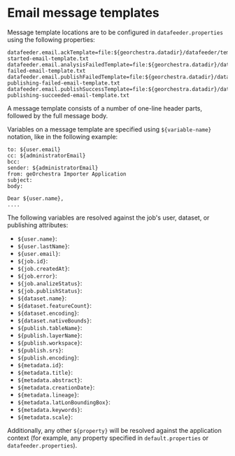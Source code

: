 # Email message templates

Message template locations are to be configured in `datafeeder.properties` using the following properties:

```
datafeeder.email.ackTemplate=file:${georchestra.datadir}/datafeeder/templates/analysis-started-email-template.txt
datafeeder.email.analysisFailedTemplate=file:${georchestra.datadir}/datafeeder/templates/analysis-failed-email-template.txt
datafeeder.email.publishFailedTemplate=file:${georchestra.datadir}/datafeeder/templates/data-publishing-failed-email-template.txt
datafeeder.email.publishSuccessTemplate=file:${georchestra.datadir}/datafeeder/templates/data-publishing-succeeded-email-template.txt
```

A message template consists of a number of one-line header parts, followed by the full message body.

Variables on a message template are specified using `${variable-name}` notation, like in the following example:

```
to: ${user.email}
cc: ${administratorEmail}
bcc:
sender: ${administratorEmail}
from: geOrchestra Importer Application
subject:
body:

Dear ${user.name}, 
....
```

The following variables are resolved against the job's user, dataset, or publishing attributes:

* `${user.name}`:
* `${user.lastName}`:
* `${user.email}`:
* `${job.id}`:
* `${job.createdAt}`:
* `${job.error}`:
* `${job.analizeStatus}`:
* `${job.publishStatus}`:
* `${dataset.name}`:
* `${dataset.featureCount}`:
* `${dataset.encoding}`:
* `${dataset.nativeBounds}`:
* `${publish.tableName}`:
* `${publish.layerName}`:
* `${publish.workspace}`:
* `${publish.srs}`:
* `${publish.encoding}`:
* `${metadata.id}`:
* `${metadata.title}`:
* `${metadata.abstract}`:
* `${metadata.creationDate}`:
* `${metadata.lineage}`:
* `${metadata.latLonBoundingBox}`:
* `${metadata.keywords}`:
* `${metadata.scale}`:

Additionally, any other <code>${property}</code> will be resolved against the application context 
(for example, any property specified in `default.properties` or `datafeeder.properties`).
